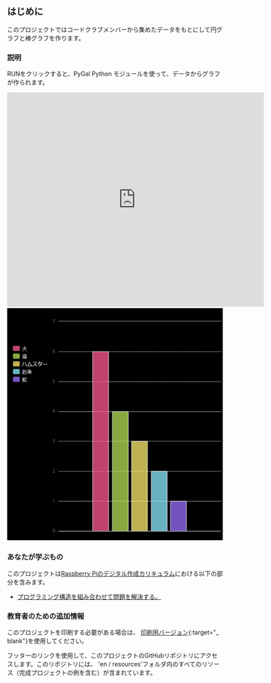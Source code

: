 ## はじめに

このプロジェクトではコードクラブメンバーから集めたデータをもとにして円グラフと棒グラフを作ります。

### 説明

RUNをクリックすると、PyGal Python モジュールを使って、データからグラフが作られます。

<div class="trinket">
  <iframe src="https://trinket.io/embed/python/1db951f513?outputOnly=true&start=result" width="600" height="500" frameborder="0" marginwidth="0" marginheight="0" allowfullscreen>
  </iframe>
  <img src="images/pets-finished.png">
</div>

### あなたが学ぶもの

このプロジェクトは[Raspberry Piのデジタル作成カリキュラム](http://rpf.io/curriculum)における以下の部分を含みます。

+ [プログラミング構造を組み合わせて問題を解決する。](https://www.raspberrypi.org/curriculum/programming/builder/)

### 教育者のための追加情報

このプロジェクトを印刷する必要がある場合は、 [印刷用バージョン](https://projects.raspberrypi.org/en/projects/popular-pets/print){:target="_ blank"}を使用してください。

フッターのリンクを使用して、このプロジェクトのGitHubリポジトリにアクセスします。このリポジトリには、 'en / resources'フォルダ内のすべてのリソース（完成プロジェクトの例を含む）が含まれています。